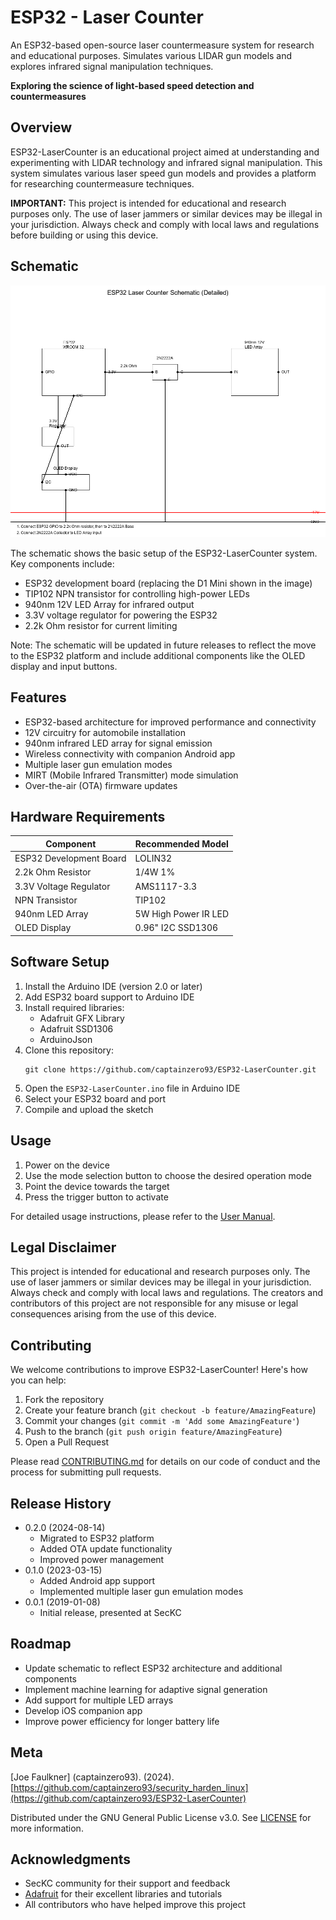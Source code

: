 # ESP32 - Laser Counter

An ESP32-based open-source laser countermeasure system for research and educational purposes. Simulates various LIDAR gun models and explores infrared signal manipulation techniques.

**Exploring the science of light-based speed detection and countermeasures**
## Overview

ESP32-LaserCounter is an educational project aimed at understanding and experimenting with LIDAR technology and infrared signal manipulation. This system simulates various laser speed gun models and provides a platform for researching countermeasure techniques.

**IMPORTANT:** This project is intended for educational and research purposes only. The use of laser jammers or similar devices may be illegal in your jurisdiction. Always check and comply with local laws and regulations before building or using this device.

## Schematic

![Schematic](https://github.com/captainzero93/ESP32-LaserCounter/blob/master/images/schematic.png)

The schematic shows the basic setup of the ESP32-LaserCounter system. Key components include:

- ESP32 development board (replacing the D1 Mini shown in the image)
- TIP102 NPN transistor for controlling high-power LEDs
- 940nm 12V LED Array for infrared output
- 3.3V voltage regulator for powering the ESP32
- 2.2k Ohm resistor for current limiting

Note: The schematic will be updated in future releases to reflect the move to the ESP32 platform and include additional components like the OLED display and input buttons.

## Features

- ESP32-based architecture for improved performance and connectivity
- 12V circuitry for automobile installation
- 940nm infrared LED array for signal emission
- Wireless connectivity with companion Android app
- Multiple laser gun emulation modes
- MIRT (Mobile Infrared Transmitter) mode simulation
- Over-the-air (OTA) firmware updates

## Hardware Requirements

| Component | Recommended Model |
|-----------|-------------------|
| ESP32 Development Board | LOLIN32 | 
| 2.2k Ohm Resistor | 1/4W 1% |
| 3.3V Voltage Regulator | AMS1117-3.3 |
| NPN Transistor | TIP102 |
| 940nm LED Array | 5W High Power IR LED |
| OLED Display | 0.96" I2C SSD1306 |

## Software Setup

1. Install the Arduino IDE (version 2.0 or later)
2. Add ESP32 board support to Arduino IDE
3. Install required libraries:
   - Adafruit GFX Library
   - Adafruit SSD1306
   - ArduinoJson
4. Clone this repository:
   ```
   git clone https://github.com/captainzero93/ESP32-LaserCounter.git
   ```
5. Open the `ESP32-LaserCounter.ino` file in Arduino IDE
6. Select your ESP32 board and port
7. Compile and upload the sketch

## Usage

1. Power on the device
2. Use the mode selection button to choose the desired operation mode
3. Point the device towards the target
4. Press the trigger button to activate

For detailed usage instructions, please refer to the [User Manual](docs/USER_MANUAL.md).

## Legal Disclaimer

This project is intended for educational and research purposes only. The use of laser jammers or similar devices may be illegal in your jurisdiction. Always check and comply with local laws and regulations. The creators and contributors of this project are not responsible for any misuse or legal consequences arising from the use of this device.

## Contributing

We welcome contributions to improve ESP32-LaserCounter! Here's how you can help:

1. Fork the repository
2. Create your feature branch (`git checkout -b feature/AmazingFeature`)
3. Commit your changes (`git commit -m 'Add some AmazingFeature'`)
4. Push to the branch (`git push origin feature/AmazingFeature`)
5. Open a Pull Request

Please read [CONTRIBUTING.md](CONTRIBUTING.md) for details on our code of conduct and the process for submitting pull requests.

## Release History

- 0.2.0 (2024-08-14)
  - Migrated to ESP32 platform
  - Added OTA update functionality
  - Improved power management
- 0.1.0 (2023-03-15)
  - Added Android app support
  - Implemented multiple laser gun emulation modes
- 0.0.1 (2019-01-08)
  - Initial release, presented at SecKC

## Roadmap

- Update schematic to reflect ESP32 architecture and additional components
- Implement machine learning for adaptive signal generation
- Add support for multiple LED arrays
- Develop iOS companion app
- Improve power efficiency for longer battery life

## Meta

[Joe Faulkner] (captainzero93). (2024). [https://github.com/captainzero93/security_harden_linux](https://github.com/captainzero93/ESP32-LaserCounter)

Distributed under the GNU General Public License v3.0. See [LICENSE](LICENSE) for more information.

## Acknowledgments

- SecKC community for their support and feedback
- [Adafruit](https://www.adafruit.com/) for their excellent libraries and tutorials
- All contributors who have helped improve this project
